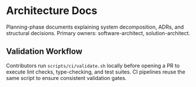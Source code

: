 # Architecture Docs

Planning-phase documents explaining system decomposition, ADRs, and structural decisions. Primary owners: software-architect, solution-architect.

## Validation Workflow

Contributors run `scripts/ci/validate.sh` locally before opening a PR to execute lint checks, type-checking, and test suites. CI pipelines reuse the same script to ensure consistent validation gates.
